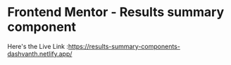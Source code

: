 # Frontend Mentor - Results summary component

Here's the Live Link :https://results-summary-components-dashvanth.netlify.app/

